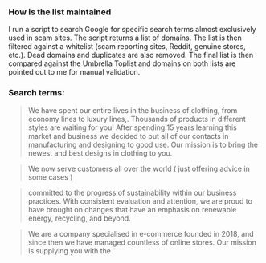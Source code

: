 ### How is the list maintained

I run a script to search Google for specific search terms almost exclusively used in scam sites. The script returns a list of domains. The list is then filtered against a whitelist (scam reporting sites, Reddit, genuine stores, etc.). Dead domains and duplicates are also removed. The final list is then compared against the Umbrella Toplist and domains on both lists are pointed out to me for manual validation.

### Search terms:
>We have spent our entire lives in the business of clothing, from economy lines to luxury lines,. Thousands of products in different styles are waiting for you! After spending 15 years learning this market and business we decided to put all of our contacts in manufacturing and designing to good use.  Our mission is to bring the newest and best designs in clothing to you.

>We now serve customers all over the world ( just offering advice in some cases )

>committed to the progress of sustainability within our business practices. With consistent evaluation and attention, we are proud to have brought on changes that have an emphasis on renewable energy, recycling, and beyond.

>We are a company specialised in e-commerce founded in 2018, and since then we have managed countless of online stores. Our mission is supplying you with the
